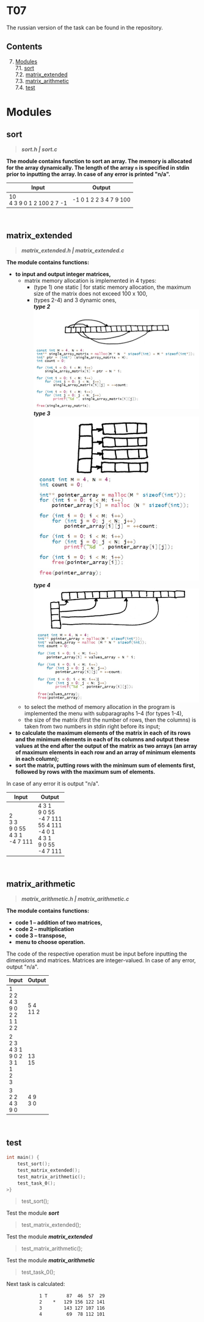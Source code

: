# T07
The russian version of the task can be found in the repository.

## Contents

7. [Modules](#modules) \
 7.1. [sort](#sort) \
 7.2. [matrix_extended](#matrix_extended) \
 7.3. [matrix_arithmetic](#matrix_arithmetic) \
 7.4. [test](#test)

# Modules

## sort

>***sort.h | sort.c***

**The module contains function to sort an array. The memory is allocated for the array dynamically. The length of the array `n` is specified in stdin prior to inputting the array. In case of any error is printed "n/a".**

| Input | Output |
| ------ | ------ |
| 10<br/>4 3 9 0 1 2 100 2 7 -1 | -1 0 1 2 2 3 4 7 9 100 |

<br/>


## matrix_extended

>***matrix_extended.h | matrix_extended.c***

**The module contains functions:**
- **to input and output integer matrices,**
  - matrix memory allocation is implemented in 4 types: 
    - (type 1) one static | for static memory allocation, the maximum size of the matrix does not exceed 100 x 100,
    - (types 2-4) and 3 dynamic ones,
    ***<br/>type 2*** 
      <br/>![Alt Array of pointers to array segments within one buffer](./materials/1.jpg)
      ***<br/>type 3***
      <br/>![Alt Array of pointers to arrays](./materials/2.jpg)
      ***<br/>type 4***
      <br/>![Alt Array of pointers to segments of the second array](./materials/3.jpg)
  - to select the method of memory allocation in the program is implemented the menu with subparagraphs 1–4 (for types 1-4), 
  - the size of the matrix (first the number of rows, then the columns) is taken from two numbers in stdin right before its input;
- **to calculate the maximum elements of the matrix in each of its rows and the minimum elements in each of its columns and output these values ​​at the end after the output of the matrix as two arrays (an array of maximum elements in each row and an array of minimum elements in each column);**
- **sort the matrix, putting rows with the minimum sum of elements first, followed by rows with the maximum sum of elements.**

In case of any error it is output "n/a".


| Input | Output |
| ------ | ------ |
| 2<br/>3 3<br/>9 0 55<br/>4 3 1<br/>-4 7 111 | 4 3 1<br/>9 0 55<br/>-4 7 111<br/>55 4 111<br/>-4 0 1 <br/>4 3 1<br/>9 0 55<br/>-4 7 111 |

<br/>


## matrix_arithmetic

>***matrix_arithmetic.h | matrix_arithmetic.c***

**The module contains functions:**
- **code 1 – addition of two matrices,**
- **code 2 – multiplication**
- **code 3 – transpose,**
- **menu to choose operation.**

The code of the respective operation must be input before inputting the dimensions and matrices. Matrices are integer-valued. In case of any error, output "n/a".

| Input | Output |
| ------ | ------ |
| 1<br/>2 2<br/>4 3<br/>9 0<br/>2 2<br/>1 1<br/>2 2 | 5 4<br/>11 2 |
| 2<br/>2 3<br/>4 3 1<br/>9 0 2<br/>3 1<br/>1<br/>2<br/>3 | 13<br/>15 |
| 3<br/>2 2<br/>4 3<br/>9 0 | 4 9<br/>3 0 |

<br/>


## test

```c
int main() {
    test_sort();
    test_matrix_extended();
    test_matrix_arithmetic();
    test_task_0();
>}
```
        
>test_sort();

Test the module ***sort***

>test_matrix_extended();

Test the module ***matrix_extended***

>test_matrix_arithmetic();

Test the module ***matrix_arithmetic***

>test_task_0();

Next task is calculated:
> 
                1 T       87  46  57  29
                2    *   129 156 122 141
                3        143 127 107 116
                4         69  78 112 101


<br/>
